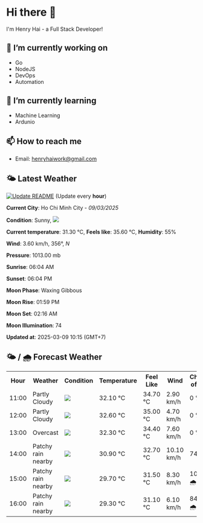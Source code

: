 # Hi there 👋

I'm Henry Hai - a Full Stack Developer!

## 🔭 I’m currently working on

- Go
- NodeJS
- DevOps
- Automation

## 🌱 I’m currently learning

- Machine Learning
- Ardunio

## 📫 How to reach me

- Email: <henryhaiwork@gmail.com>

## 🌤️ Latest Weather
[![Update README](https://github.com/henry0hai/henry0hai/actions/workflows/udpateReadme.yml/badge.svg)](https://github.com/henry0hai/henry0hai/actions/workflows/udpateReadme.yml)
(Update every **hour**)
<!-- CURRENT_WEATHER:START -->
**Current City**: Ho Chi Minh City - *09/03/2025*

**Condition**: Sunny, <img src="https://cdn.weatherapi.com/weather/64x64/day/113.png"/>

**Current temperature**: 31.30 °C, **Feels like**: 35.60 °C, **Humidity**: 55%

**Wind**: 3.60 km/h, 356°, *N*

**Pressure**: 1013.00 mb

**Sunrise**: 06:04 AM

**Sunset**: 06:04 PM

**Moon Phase**: Waxing Gibbous

**Moon Rise**: 01:59 PM

**Moon Set**: 02:16 AM

**Moon Illumination**: 74

**Updated at**: 2025-03-09 10:15 (GMT+7)<!-- CURRENT_WEATHER:END -->

## 🌤️ / 🌧️ Forecast Weather
<!-- FORECAST_WEATHER:START -->
<table>
		<tr>
			<th>Hour</th>
			<th>Weather</th>
			<th>Condition</th>
			<th>Temperature</th>
			<th>Feel Like</th>
			<th>Wind</th>
			<th>Chance of Rain</th>
		</tr>
				<tr>
					<td>11:00</td>
					<td>Partly Cloudy </td>
					<td><img src='https://cdn.weatherapi.com/weather/64x64/day/116.png'/></td>
					<td>32.10 °C</td>
					<td>34.70 °C</td>
					<td>2.90 km/h</td>
					<td>0 %</td>
				</tr>
				<tr>
					<td>12:00</td>
					<td>Partly Cloudy </td>
					<td><img src='https://cdn.weatherapi.com/weather/64x64/day/116.png'/></td>
					<td>32.60 °C</td>
					<td>35.00 °C</td>
					<td>4.70 km/h</td>
					<td>0 %</td>
				</tr>
				<tr>
					<td>13:00</td>
					<td>Overcast </td>
					<td><img src='https://cdn.weatherapi.com/weather/64x64/day/122.png'/></td>
					<td>32.30 °C</td>
					<td>34.40 °C</td>
					<td>7.60 km/h</td>
					<td>0 %</td>
				</tr>
				<tr>
					<td>14:00</td>
					<td>Patchy rain nearby</td>
					<td><img src='https://cdn.weatherapi.com/weather/64x64/day/176.png'/></td>
					<td>30.90 °C</td>
					<td>32.70 °C</td>
					<td>10.10 km/h</td>
					<td>74 %</td>
				</tr>
				<tr>
					<td>15:00</td>
					<td>Patchy rain nearby</td>
					<td><img src='https://cdn.weatherapi.com/weather/64x64/day/176.png'/></td>
					<td>29.70 °C</td>
					<td>31.50 °C</td>
					<td>8.30 km/h</td>
					<td>100 % 🌧️</td>
				</tr>
				<tr>
					<td>16:00</td>
					<td>Patchy rain nearby</td>
					<td><img src='https://cdn.weatherapi.com/weather/64x64/day/176.png'/></td>
					<td>29.30 °C</td>
					<td>31.10 °C</td>
					<td>6.10 km/h</td>
					<td>84 % 🌧️</td>
				</tr>
</table>
<!-- FORECAST_WEATHER:END -->
